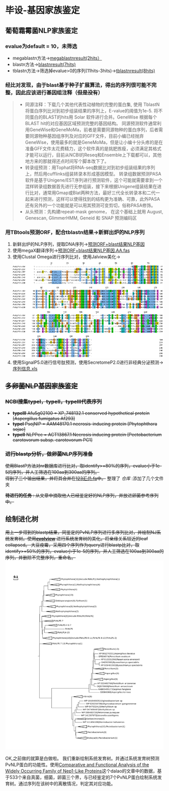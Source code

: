 # 毕设-基因家族鉴定

## 葡萄霜霉菌NLP家族鉴定

### evalue为default = 10，未筛选
+ megablastn方法->[megablastnresult(2hits）](https://github.com/roywhite98/Atlanta/blob/dev/blast%E7%BB%93%E6%9E%9C/megablastnresult)
+ blastn方法->[blastnresult(7hits)](https://github.com/roywhite98/Atlanta/blob/dev/blast%E7%BB%93%E6%9E%9C/blastnresult)
+ tblastn方法->筛选掉evalue>0的序列(11hits-3hits)->[tblastnresult(8hits)](https://github.com/roywhite98/Atlanta/blob/dev/blast%E7%BB%93%E6%9E%9C/tblastnresult)
### 经比对发现，由于blast基于种子扩展算法，得出的序列很可能不完整，因此应该进行基因组注释（~~但是没有~~）
>+ 同源注释：下载几个其他代表性动植物的完整的蛋白集, 使用 TblastN 将蛋白序列比对到初步组装结果的序列上，E-value的阈值为1e-5. 将不同蛋白的BLAST的hits用 Solar 软件进行合并。GeneWise 根据每个BLAST hit的对应基因区域预测完整的基因结构。
>同源预测软件通常利用GeneWise和GeneMoMa，前者是需要同源物种的蛋白序列，后者需要同源物种基因组序列及对应的GFF文件，目前小编已经抛弃GeneWise，使用最多的就是GeneMoMa，但是让小编十分头疼的是在准备GFF文件太花费精力，这个软件真的是挑肥拣瘦，必须满足其格式才能可以运行，目前从NCBI的Reseq和Ensemble上下载都可以，其他地方来的那就得还点时间写个脚本改下了。
>+ 转录组预测：用Tophat将RNA-seq数据比对到初步组装结果的序列上，然后用cufflinks组装转录本形成基因模型。
>转录组数据预测PASA软件是基于Unigene/EST序列进行预测软件，这个可能就需要拿到一个混样转录组数据首先进行无参组装，接下来根据Unigene组装结果在进行比对，通常用Gmap或Blat两种方法，最好三代全长转录本和二代一起来进行预测，这样可以使得找到的结构更为准确、可靠，此外PASA还有另外的一个功能就是可以用其预测可变剪切，俗称PASA修饰。
>+ 从头预测：先构建repeat-mask genome， 在这个基础上就用 August, Genescan, GlimmerHMM, Geneid 和 SNAP 预测编码区
### 用TBtools预测ORF，配合tblastn结果->新鲜出炉的NLP序列
1. 新鲜出炉的NLP序列，提取DNA序列->[预测ORF+blast结果NLP基因](https://github.com/roywhite98/Atlanta/blob/dev/%E9%A2%84%E6%B5%8BORF%2Bblast%E7%BB%93%E6%9E%9CNLP%E5%9F%BA%E5%9B%A0.fa)
2. 使用megaX翻译序列->[预测ORF+blast结果NLP基因.AA.fas](https://github.com/roywhite98/Atlanta/blob/dev/%E9%A2%84%E6%B5%8BORF%2Bblast%E7%BB%93%E6%9E%9CNLP%E5%9F%BA%E5%9B%A0.AA.fas)
3. 使用Clustal Omega进行序列比对，使用Jalview美化->![鉴定的序列.png](https://github.com/roywhite98/Atlanta/blob/dev/%E9%89%B4%E5%AE%9A%E7%9A%84%E5%BA%8F%E5%88%97.png)
4. 使用SignalP5.0进行信号肽预测，使用SecretomeP2.0进行非经典分泌预测->[序列信息.xls](https://github.com/roywhite98/Atlanta/blob/dev/%E5%BA%8F%E5%88%97%E4%BF%A1%E6%81%AF.xlsx)


## ~~多卵菌NLP基因家族鉴定~~

### ~~NCBI搜集typeⅠ，typeⅡ，typeⅢ代表序列~~
+ ~~**typeⅢ** Afu5g02100 = XP_748132.1 conserved hypothetical protein \[Aspergillus fumigatus Af293\]~~
+ ~~**typeⅠ** PsojNIP = AAM48170.1 necrosis-inducing protein \[Phytophthora sojae\]~~
+ ~~**typeⅡ** NLPPcc = ACT13867.1 Necrosis inducing protein \[Pectobacterium carotovorum subsp. carotovorum PC1\]~~

### ~~进行blastp分析，做卵菌NLP序列准备~~
~~使用BlastP方法对nr数据库进行比对，取identify>=80%的序列，evalue小于1e-5的序列，并人工筛选在100aa到300aa的序列。  
得到了三个输出结果，并将其合并在[123汇总.fa](https://github.com/roywhite98/Atlanta/blob/dev/%E5%8D%B5%E8%8F%8Cblastp%E6%9F%A5%E8%AF%A2%E7%BB%93%E6%9E%9C/123%E6%B1%87%E6%80%BB.fa)中。~~
整理了 _仓库_  :添加了几个文件夹  

~~**待进行的任务** : 从文章中摘取他人已经鉴定好的NLP序列，并放进卵菌参考序列中。~~


## 绘制进化树
~~用上一步得到的blastp结果，同鉴定的PvNLP序列进行多序列比对，并绘制NJ系统发育树。使用[**evolview**](https://www.evolgenius.info/evolview/#mytrees/EXAMPLES/Sample%20tree%201(Simple%20tree%20example))
进行系统发育树的美化。将亲缘关系较近的leaf collapsed。
大豆疫霉，采用四个序列作为query进行blastp比对，取identify>=50%的序列，evalue小于1e-5的序列，并人工筛选在100aa到300aa的序列，并删除不完整序列，重命名。
![系统发育树](https://github.com/roywhite98/Atlanta/blob/dev/%E7%B3%BB%E7%BB%9F%E5%8F%91%E8%82%B2%E6%A0%91.png)~~

OK,之前做的就算是白做啦。
我们重新绘制系统发育树。并通过系统发育树预测PvNLP蛋白的功能性。使用[Comparative and Functional Analysis of the Widely Occurring Family of Nep1-Like Proteins](https://apsjournals.apsnet.org/doi/suppl/10.1094/MPMI-04-14-0118-R)这个dalao的文章中的数据，基于533个来自真菌，细菌，卵菌三个界，与已经鉴定的7个PvNLP蛋白绘制系统发育树。通过序列在该树中的离散情况，判定其对应功能。

